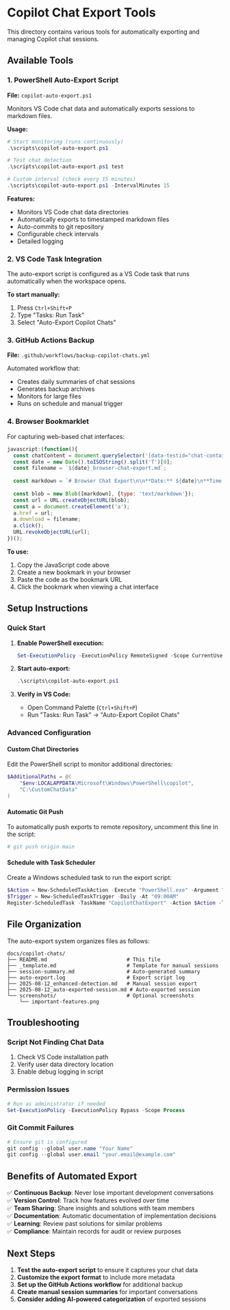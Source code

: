# Copilot Chat Export Tools

This directory contains various tools for automatically exporting and managing Copilot chat sessions.

## Available Tools

### 1. PowerShell Auto-Export Script
**File:** `copilot-auto-export.ps1`

Monitors VS Code chat data and automatically exports sessions to markdown files.

**Usage:**
```powershell
# Start monitoring (runs continuously)
.\scripts\copilot-auto-export.ps1

# Test chat detection
.\scripts\copilot-auto-export.ps1 test

# Custom interval (check every 15 minutes)
.\scripts\copilot-auto-export.ps1 -IntervalMinutes 15
```

**Features:**
- Monitors VS Code chat data directories
- Automatically exports to timestamped markdown files
- Auto-commits to git repository
- Configurable check intervals
- Detailed logging

### 2. VS Code Task Integration
The auto-export script is configured as a VS Code task that runs automatically when the workspace opens.

**To start manually:**
1. Press `Ctrl+Shift+P`
2. Type "Tasks: Run Task"
3. Select "Auto-Export Copilot Chats"

### 3. GitHub Actions Backup
**File:** `.github/workflows/backup-copilot-chats.yml`

Automated workflow that:
- Creates daily summaries of chat sessions
- Generates backup archives
- Monitors for large files
- Runs on schedule and manual trigger

### 4. Browser Bookmarklet
For capturing web-based chat interfaces:

```javascript
javascript:(function(){
  const chatContent = document.querySelector('[data-testid="chat-container"], .chat-messages, .conversation')?.innerText || 'No chat content found';
  const date = new Date().toISOString().split('T')[0];
  const filename = `${date}_browser-chat-export.md`;
  
  const markdown = `# Browser Chat Export\n\n**Date:** ${date}\n**Time:** ${new Date().toLocaleTimeString()}\n**URL:** ${window.location.href}\n\n## Chat Content\n\n${chatContent}`;
  
  const blob = new Blob([markdown], {type: 'text/markdown'});
  const url = URL.createObjectURL(blob);
  const a = document.createElement('a');
  a.href = url;
  a.download = filename;
  a.click();
  URL.revokeObjectURL(url);
})();
```

**To use:**
1. Copy the JavaScript code above
2. Create a new bookmark in your browser
3. Paste the code as the bookmark URL
4. Click the bookmark when viewing a chat interface

## Setup Instructions

### Quick Start
1. **Enable PowerShell execution:**
   ```powershell
   Set-ExecutionPolicy -ExecutionPolicy RemoteSigned -Scope CurrentUser
   ```

2. **Start auto-export:**
   ```powershell
   .\scripts\copilot-auto-export.ps1
   ```

3. **Verify in VS Code:**
   - Open Command Palette (`Ctrl+Shift+P`)
   - Run "Tasks: Run Task" → "Auto-Export Copilot Chats"

### Advanced Configuration

#### Custom Chat Directories
Edit the PowerShell script to monitor additional directories:

```powershell
$AdditionalPaths = @(
    "$env:LOCALAPPDATA\Microsoft\Windows\PowerShell\copilot",
    "C:\CustomChatData"
)
```

#### Automatic Git Push
To automatically push exports to remote repository, uncomment this line in the script:
```powershell
# git push origin main
```

#### Schedule with Task Scheduler
Create a Windows scheduled task to run the export script:

```powershell
$Action = New-ScheduledTaskAction -Execute "PowerShell.exe" -Argument "-File `"$PWD\scripts\copilot-auto-export.ps1`""
$Trigger = New-ScheduledTaskTrigger -Daily -At "09:00AM"
Register-ScheduledTask -TaskName "CopilotChatExport" -Action $Action -Trigger $Trigger
```

## File Organization

The auto-export system organizes files as follows:

```
docs/copilot-chats/
├── README.md                          # This file
├── _template.md                       # Template for manual sessions
├── session-summary.md                 # Auto-generated summary
├── auto-export.log                    # Export script log
├── 2025-08-12_enhanced-detection.md   # Manual session export
├── 2025-08-12_auto-exported-session.md # Auto-exported session
└── screenshots/                       # Optional screenshots
    └── important-features.png
```

## Troubleshooting

### Script Not Finding Chat Data
1. Check VS Code installation path
2. Verify user data directory location
3. Enable debug logging in script

### Permission Issues
```powershell
# Run as administrator if needed
Set-ExecutionPolicy -ExecutionPolicy Bypass -Scope Process
```

### Git Commit Failures
```powershell
# Ensure git is configured
git config --global user.name "Your Name"
git config --global user.email "your.email@example.com"
```

## Benefits of Automated Export

✅ **Continuous Backup**: Never lose important development conversations  
✅ **Version Control**: Track how features evolved over time  
✅ **Team Sharing**: Share insights and solutions with team members  
✅ **Documentation**: Automatic documentation of implementation decisions  
✅ **Learning**: Review past solutions for similar problems  
✅ **Compliance**: Maintain records for audit or review purposes  

## Next Steps

1. **Test the auto-export script** to ensure it captures your chat data
2. **Customize the export format** to include more metadata
3. **Set up the GitHub Actions workflow** for additional backup
4. **Create manual session summaries** for important conversations
5. **Consider adding AI-powered categorization** of exported sessions
